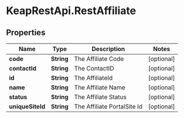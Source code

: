 # KeapRestApi.RestAffiliate

## Properties

Name | Type | Description | Notes
------------ | ------------- | ------------- | -------------
**code** | **String** | The Affiliate Code | [optional] 
**contactId** | **String** | The ContactID | [optional] 
**id** | **String** | The AffiliateId | [optional] 
**name** | **String** | The Affiliate Name | [optional] 
**status** | **String** | The Affiliate Status | [optional] 
**uniqueSiteId** | **String** | The Affiliate PortalSite Id | [optional] 


